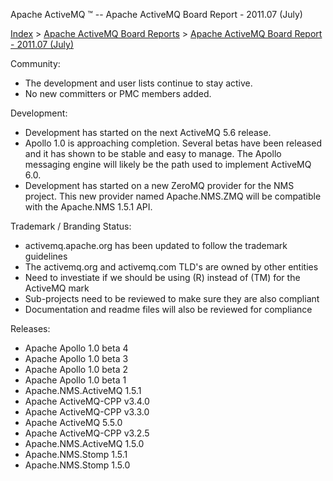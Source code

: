 Apache ActiveMQ ™ -- Apache ActiveMQ Board Report - 2011.07 (July) 

[Index](index.html) > [Apache ActiveMQ Board Reports](apache-activemq-board-reports.html) > [Apache ActiveMQ Board Report - 2011.07 (July)](apache-activemq-board-report-201107-july.html)


Community:

*   The development and user lists continue to stay active.
*   No new committers or PMC members added.

Development:

*   Development has started on the next ActiveMQ 5.6 release.
*   Apollo 1.0 is approaching completion. Several betas have been released and it has shown to be stable and easy to manage. The Apollo messaging engine will likely be the path used to implement ActiveMQ 6.0.
*   Development has started on a new ZeroMQ provider for the NMS project. This new provider named Apache.NMS.ZMQ will be compatible with the Apache.NMS 1.5.1 API.

Trademark / Branding Status:

*   activemq.apache.org has been updated to follow the trademark guidelines
*   The activemq.org and activemq.com TLD's are owned by other entities
*   Need to investiate if we should be using (R) instead of (TM) for the ActiveMQ mark
*   Sub-projects need to be reviewed to make sure they are also compliant
*   Documentation and readme files will also be reviewed for compliance

Releases:

*   Apache Apollo 1.0 beta 4
*   Apache Apollo 1.0 beta 3
*   Apache Apollo 1.0 beta 2
*   Apache Apollo 1.0 beta 1
*   Apache.NMS.ActiveMQ 1.5.1
*   Apache ActiveMQ-CPP v3.4.0
*   Apache ActiveMQ-CPP v3.3.0
*   Apache ActiveMQ 5.5.0
*   Apache ActiveMQ-CPP v3.2.5
*   Apache.NMS.ActiveMQ 1.5.0
*   Apache.NMS.Stomp 1.5.1
*   Apache.NMS.Stomp 1.5.0

